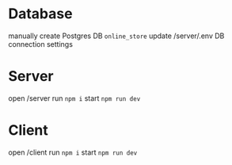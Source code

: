# Database
manually create Postgres DB `online_store`
update /server/.env DB connection settings
# Server
open /server
run `npm i`
start `npm run dev`
# Client
open /client
run `npm i`
start `npm run dev`